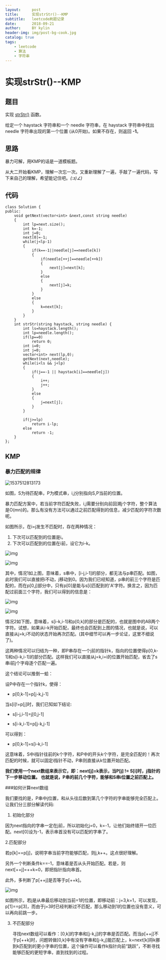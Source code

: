 ```yaml
---
layout:     post
title:      实现strStr()--KMP
subtitle:   leetcode刷题记录
date:       2018-09-21
author:     BY kylin
header-img: img/post-bg-cook.jpg
catalog: true
tags:
    - leetcode
    - 算法
    - 字符串
---
```

# 实现strStr()--KMP

## 题目

实现 [strStr()](https://baike.baidu.com/item/strstr/811469) 函数。

给定一个 haystack 字符串和一个 needle 字符串，在 haystack 字符串中找出 needle 字符串出现的第一个位置 (从0开始)。如果不存在，则返回  **-1**。



## 思路

暴力可解，用KMP的话是一道模板题。

从大二开始看KMP，理解一次忘一次。又重新理解了一遍，手敲了一遍代码，写下来自己的理解，希望能记住吧。_(:з)∠)_



## 代码

```
class Solution {
public:
    void getNext(vector<int> &next,const string needle)
    {
        int lp=next.size();
        int k=-1;
        int j=0;
        next[0]=-1;
        while(j<lp-1)
        {
            if(k==-1||needle[j]==needle[k])
            {
                if(needle[++j]==needle[++k])
                {
                    next[j]=next[k];
                }
                else
                {
                    next[j]=k;
                }
            }
            else
            {
                k=next[k];
            }
        }
    }
    int strStr(string haystack, string needle) {
        int ls=haystack.length();
        int lp=needle.length();
        if(lp==0)
            return 0;
        int i=0;
        int j=0;
        vector<int> next(lp,0);
        getNext(next,needle);
        while(i<ls && j<lp)
        {
            if(j==-1 || haystack[i]==needle[j])
            {
                i++;
                j++;
            }
            else
            {
                j=next[j];
            }
        }
        
        if(j>=lp)
            return i-lp;
        else
            return -1;
    }
};
```



## KMP

### 暴力匹配的规律

![1537512813173](C:\Users\QiZhang\AppData\Local\Temp\1537512813173.png)

如图，S为待匹配串，P为模式串，i,j分别指向S,P当前的位置。

暴力匹配方案中，若当前字符匹配失败，i,j需要分别向前回溯j个字符，整个算法是O(mn)的。那么有没有方法可以通过之前匹配得到的信息，减少匹配的字符次数呢。

如图所示，在i=j发生不匹配时，存在两种情况：

1. 下次可以匹配到的位置是i。
2. 下次可以匹配到的位置在i前，设它为i-k。

![img](https://images0.cnblogs.com/blog/416010/201308/17083659-e6718026bf4f48a0be2d5d6076be4c55.png) 

 



![img](https://images0.cnblogs.com/blog/416010/201308/17083828-cdb207f5460f4645982171e58571a741.png)







其中，情况1如上图，意味着，s串中，[i-j,i-1]的部分，都无法与p串匹配。如图，此时我们可以直接把i不动，j移动到0。因为我们已经知道，p串的前三个字符是匹配的，而在p[0,j]部分中，只有p[0]是能与s[i]匹配到的'A'字符。换言之，因为匹配过前面三个字符，我们可以得到的信息是：

![img](https://images0.cnblogs.com/blog/416010/201308/17084030-82e4b71b85a440c5a636d57503931415.png)

 

![img](https://images0.cnblogs.com/blog/416010/201308/17084037-cc3c34200809414e9421c316ceba2cda.png)



情况2如下图，意味着，s[i-k,i-1]和p[0,k]的部分是匹配的，也就是图中的AB两个字符。试想，如果从i-k开始匹配，最终也会匹配到上图的情况，也就是说，可以直接从j=k,i不动的状态开始再次匹配。(其中细节可以再一步论证，这里不细说了)。



这两种情况可以归结为一种，即P串存在一个j前的指针k，指向的位置使得p[0,k-1]和s[i-k,i-1]的部分匹配。这样我们可以直接从j=k,i=i的位置开始匹配，省去了s串i前j个字母逐个匹配一遍。



这个结论可以推倒一蛤：

设P中存在一个指针k，使得：

* p[0,k-1]=p[j-k,j-1]

当s[i]!=p[j]时，我们已知如下结论:

- s[i-j,i-1]=j[0,j-1]

* s[i-k,i-1]=p[j-k,j-1]

可以得到：

* p[0,k-1]=s[i-k,i-1]

  

这意味着，S中i指针往前的k个字符，和P中的开头k个字符，是完全匹配的！再次匹配的时候，就可以固定i指针不动，P串则直接从k位置开始匹配。

**我们使用一个next数组来表示它，即：next[j]=k表示，当P[j] != S[i]时，j指针的下一步移动位置。 也就是说，P串的前几个字符，能够和S串i位置之前匹配上。**



###如何计算next数组 

我们要找的是，P串中j位置，和从头往后数到第几个字符的字串能够完全匹配上。让我们分三部分解读代码:

1. 初始化部分

因为next指向的字串一定在j前，所以初始化j=0，k=-1，让他们始终错开一位匹配。next[0]设为-1，表示串首没有可以匹配的字串了。

2.匹配部分

若p[k]==p[j]，说明字串当前字符能够匹配，则j,k++。这点很好理解。

另外一个判断条件k==-1，意味着是否从头开始匹配。若是，则next[++j]=++k=0，即把指针指向串首。

此外，多判断了p[++j]是否等于p[++k]。

![img](https://images0.cnblogs.com/blog/416010/201308/17084726-790fc1b2c48c411b8011eab9de692f6d.png) 

如图所示，若j是从串最后移动到当前=1的位置，即移动前：j=3,k=1，可以发现，p[1]==p[3]，而由于j=3时已经判断过不匹配，那么移动到1的位置也没有意义，可以再向前跳一步。

3. 不匹配部分

   寻找next数组可以看作：[0,k]的字串和[j-k,j]的字串是否匹配。而当p[++j]不于p[++k]时，问题转做[0,k]中有没有字串和[j-k,j]能匹配上，k=next[k]将k挪到k匹配到的更小字串的位置，这个操作可以看作k指针向前“跳跃”，不断寻找能够匹配的更短字串，直到找到的过程。

